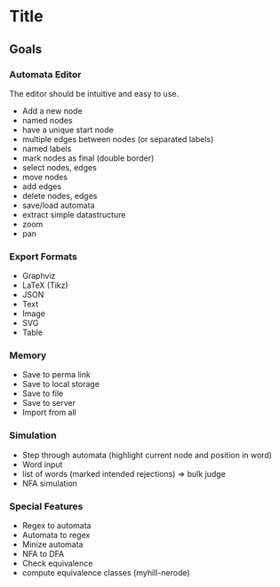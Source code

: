 # Title

<General Info>

## Goals

### Automata Editor

The editor should be intuitive and easy to use.
- Add a new node
- named nodes
- have a unique start node
- multiple edges between nodes (or separated labels)
- named labels
- mark nodes as final (double border)
- select nodes, edges
- move nodes
- add edges
- delete nodes, edges
- save/load automata
- extract simple datastructure
- zoom
- pan

### Export Formats

- Graphviz
- LaTeX (Tikz)
- JSON
- Text
- Image
- SVG
- Table

### Memory

- Save to perma link
- Save to local storage
- Save to file
- Save to server
- Import from all

### Simulation

- Step through automata (highlight current node and position in word)
- Word input
- list of words (marked intended rejections) => bulk judge
- NFA simulation

### Special Features

- Regex to automata
- Automata to regex
- Minize automata
- NFA to DFA
- Check equivalence
- compute equivalence classes (myhill-nerode)